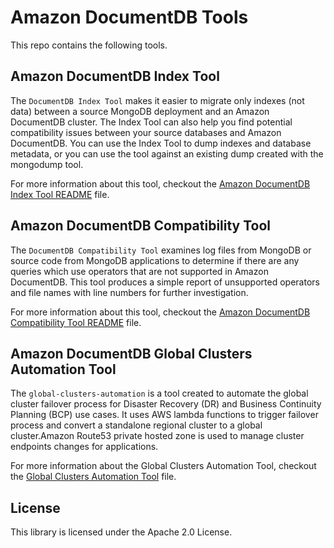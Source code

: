 # Amazon DocumentDB Tools

This repo contains the following tools.

## Amazon DocumentDB Index Tool 

The `DocumentDB Index Tool` makes it easier to migrate only indexes (not data) between a source MongoDB deployment and an Amazon DocumentDB cluster. The Index Tool can also help you find potential compatibility issues between your source databases and Amazon DocumentDB. You can use the Index Tool to dump indexes and database metadata, or you can use the tool against an existing dump created with the mongodump tool.

For more information about this tool, checkout the [Amazon DocumentDB Index Tool README](./index-tool/README.md) file.

## Amazon DocumentDB Compatibility Tool 

The `DocumentDB Compatibility Tool` examines log files from MongoDB or source code from MongoDB applications to determine if there are any queries which use operators that are not supported in Amazon DocumentDB. This tool produces a simple report of unsupported operators and file names with line numbers for further investigation.

For more information about this tool, checkout the [Amazon DocumentDB Compatibility Tool README](./compat-tool/README.md) file.

## Amazon DocumentDB Global Clusters Automation Tool

The `global-clusters-automation` is a tool created to automate the global cluster failover process for Disaster Recovery (DR) and Business Continuity Planning (BCP) use cases. It uses AWS lambda functions to trigger failover process and convert a standalone regional cluster to a global cluster.Amazon Route53 private hosted zone is used to manage cluster endpoints changes for applications. 

For more information about the Global Clusters Automation Tool, checkout the [Global Clusters Automation Tool](./global-clusters-automation/README.md) file.

## License

This library is licensed under the Apache 2.0 License. 

